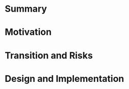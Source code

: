# Summary
<!-- High-level description of the proposed change. -->

# Motivation
<!-- Why is the change needed? -->

# Transition and Risks
<!-- If the change requires coordination with any users of web-platform-tests,
     or if there are risks to the stability or maintainability of the project,
     please describe how the transition and risks will be managed. -->

# Design and Implementation
<!-- How does the design change, and which code changes? For changes that are
     technically simple but have an RFC for visibility, omit this section. -->
